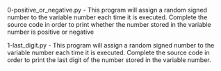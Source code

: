 0-positive_or_negative.py - This program will assign a random signed number to the variable number each time it is executed. Complete the source code in order to print whether the number stored in the variable number is positive or negative

1-last_digit.py - This program will assign a random signed number to the variable number each time it is executed. Complete the source code in order to print the last digit of the number stored in the variable number.

